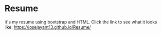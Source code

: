 # Resume
It's my resume using bootstrap and HTML. 
Click the link to see what it looks like: https://josejayant13.github.io/Resume/
